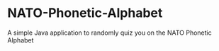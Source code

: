 # NATO-Phonetic-Alphabet
A simple Java application to randomly quiz you on the NATO Phonetic Alphabet
